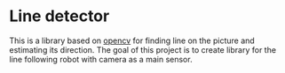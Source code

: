 # Line detector

This is a library based on [opencv](opencv.org) for finding line on the picture and estimating its direction. 
The goal of this project is to create library for the line following robot with camera as a main sensor.
